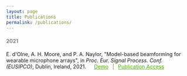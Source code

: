 ```yaml
---
layout: page
title: Publications
permalink: /publications/
---
```

<h4 style="color:#828282"> 2021 </h4>
<p> E. d'Olne, A. H. Moore, and P. A. Naylor, "Model-based beamforming for wearable microphone arrays", in <i>Proc.  Eur.  Signal  Process.  Conf. (EUSIPCO)</i>, Dublin, Ireland, 2021. &emsp; <a style="color:#4CAE04" href="https://ed1016.github.io/CMMB-wearable/"> Demo</a> <span style="color:#4CAE04"> &ensp;|&ensp; </span> <a style="color:#4CAE04" href="https://ieeexplore.ieee.org/abstract/document/9616252"> Publication Access</a>

